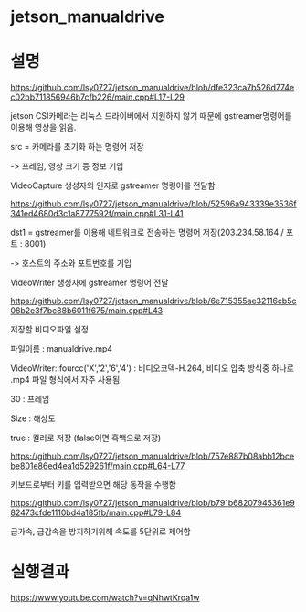 # jetson_manualdrive

# 설명

https://github.com/lsy0727/jetson_manualdrive/blob/dfe323ca7b526d774ec02bb711856946b7cfb226/main.cpp#L17-L29

jetson CSI카메라는 리눅스 드라이버에서 지원하지 않기 때문에 gstreamer명령어를 이용해 영상을 읽음.

src = 카메라를 초기화 하는 명령어 저장

-> 프레임, 영상 크기 등 정보 기입

VideoCapture 생성자의 인자로 gstreamer 명령어를 전달함.

https://github.com/lsy0727/jetson_manualdrive/blob/52596a943339e3536f341ed4680d3c1a8777592f/main.cpp#L31-L41

dst1 = gstreamer를 이용해 네트워크로 전송하는 명령어 저장(203.234.58.164 / 포트 : 8001)

-> 호스트의 주소와 포트번호를 기입

VideoWriter 생성자에 gstreamer 명령어 전달

https://github.com/lsy0727/jetson_manualdrive/blob/6e715355ae32116cb5c08b2e3f7bc88b6011f675/main.cpp#L43

저장할 비디오파일 설정

파일이름 : manualdrive.mp4

VideoWriter::fourcc('X','2','6','4') : 비디오코덱-H.264, 비디오 압축 방식중 하나로 .mp4 파일 형식에서 자주 사용됨.

30 : 프레임

Size : 해상도

true : 컬러로 저장 (false이면 흑백으로 저장)

https://github.com/lsy0727/jetson_manualdrive/blob/757e887b08abb12bcebe801e86ed4ea1d529261f/main.cpp#L64-L77

키보드로부터 키를 입력받으면 해당 동작을 수행함

https://github.com/lsy0727/jetson_manualdrive/blob/b791b68207945361e982473cfde1110bd4a185fb/main.cpp#L79-L84

급가속, 급감속을 방지하기위해 속도를 5단위로 제어함

# 실행결과

https://www.youtube.com/watch?v=qNhwtKrqa1w
